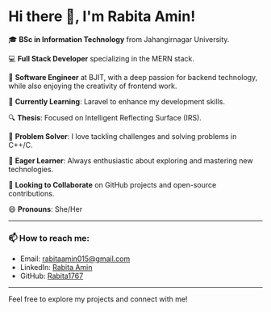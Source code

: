 # Hi there 👋, I'm Rabita Amin!

🎓 **BSc in Information Technology** from Jahangirnagar University.

💻 **Full Stack Developer** specializing in the MERN stack.

💼 **Software Engineer** at BJIT, with a deep passion for backend technology, while also enjoying the creativity of frontend work.

🌱 **Currently Learning**: Laravel to enhance my development skills.

🔍 **Thesis**: Focused on Intelligent Reflecting Surface (IRS).

🚀 **Problem Solver**: I love tackling challenges and solving problems in C++/C.

🔎 **Eager Learner**: Always enthusiastic about exploring and mastering new technologies.

👯 **Looking to Collaborate** on GitHub projects and open-source contributions.

😄 **Pronouns**: She/Her

---

### 📫 How to reach me:

- Email: [rabitaamin015@gmail.com](mailto:rabitaamin015@gmail.com)
- LinkedIn: [Rabita Amin](https://www.linkedin.com/in/rabita-ra67/)
- GitHub: [Rabita1767](https://github.com/Rabita1767)

---

Feel free to explore my projects and connect with me!
